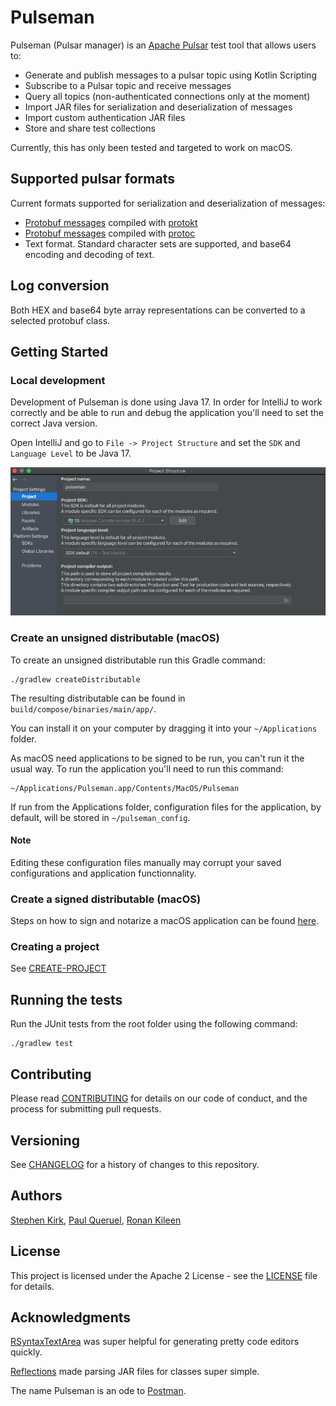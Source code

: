 # Pulseman

Pulseman (Pulsar manager) is an [Apache Pulsar](https://pulsar.apache.org/) test tool that allows users to:

- Generate and publish messages to a pulsar topic using Kotlin Scripting
- Subscribe to a Pulsar topic and receive messages
- Query all topics (non-authenticated connections only at the moment)
- Import JAR files for serialization and deserialization of messages
- Import custom authentication JAR files
- Store and share test collections

Currently, this has only been tested and targeted to work on macOS.

## Supported pulsar formats

Current formats supported for serialization and deserialization of messages:

- [Protobuf messages](https://github.com/open-toast/protokt/blob/main/protokt-runtime/src/main/kotlin/com/toasttab/protokt/rt/KtMessage.kt)
  compiled with [protokt](https://github.com/open-toast/protokt)
- [Protobuf messages](https://www.javadoc.io/static/com.google.protobuf/protobuf-java/3.5.1/com/google/protobuf/GeneratedMessageV3.html)
  compiled with [protoc](https://developers.google.com/protocol-buffers)
- Text format. Standard character sets are supported, and base64 encoding and decoding of text.

## Log conversion

Both HEX and base64 byte array representations can be converted to a selected protobuf class.

## Getting Started

### Local development

Development of Pulseman is done using Java 17. In order for IntelliJ to work correctly and be able to run and debug the
application you'll need to set the correct Java version.

Open IntelliJ and go to `File -> Project Structure` and set the `SDK` and `Language Level` to be Java 17.

![Sample project structure settings](./docs/media/sdkversion.png)

### Create an unsigned distributable (macOS)

To create an unsigned distributable run this Gradle command:

```
./gradlew createDistributable
```

The resulting distributable can be found in `build/compose/binaries/main/app/`.

You can install it on your computer by dragging it into your `~/Applications` folder.

As macOS need applications to be signed to be run, you can't run it the usual way. To run the application you'll need to
run this command:

```
~/Applications/Pulseman.app/Contents/MacOS/Pulseman
```

If run from the Applications folder, configuration files for the application, by default, will be stored
in `~/pulseman_config`.

#### Note

Editing these configuration files manually may corrupt your saved configurations and application functionnality.

### Create a signed distributable (macOS)

Steps on how to sign and notarize a macOS application can be
found [here](https://github.com/JetBrains/compose-jb/tree/master/tutorials/Signing_and_notarization_on_macOS).

### Creating a project

See [CREATE-PROJECT](CREATE-PROJECT.md)

## Running the tests

Run the JUnit tests from the root folder using the following command:

```
./gradlew test
```

## Contributing

Please read [CONTRIBUTING](CONTRIBUTING.md) for details on our code of conduct, and the process for submitting pull
requests.

## Versioning

See [CHANGELOG](CHANGELOG.md) for a history of changes to this repository.

## Authors

[Stephen Kirk](mailto:stephen.kirk@toasttab.com),
[Paul Queruel](mailto:paul.queruel@toasttab.comron),
[Ronan Kileen](mailto:ronan.killeen@toasttab.com)

## License

This project is licensed under the Apache 2 License - see the [LICENSE](LICENSE) file for details.

## Acknowledgments

[RSyntaxTextArea](https://github.com/bobbylight/RSyntaxTextArea) was super helpful for generating pretty code editors
quickly.

[Reflections](https://github.com/ronmamo/reflections) made parsing JAR files for classes super simple.

The name Pulseman is an ode to [Postman](https://www.postman.com/).  
